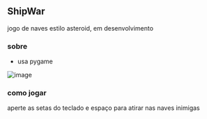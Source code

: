 ## ShipWar
jogo de naves estilo asteroid, em desenvolvimento

### sobre
- usa pygame  

![image](https://github.com/tiago3186/ShipWar/assets/132753395/1c347d64-be6e-4b5d-b73a-9be10889432a)

### como jogar
aperte as setas do teclado e espaço para atirar nas naves inimigas
